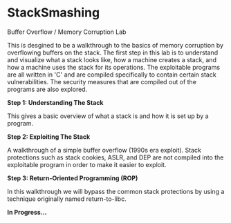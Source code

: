 StackSmashing
=============

Buffer Overflow / Memory Corruption Lab

This is desgined to be a walkthrough to the basics of memory corruption by overflowing buffers on the stack. The first step in this lab is to understand and visualize what a stack looks like, how a machine creates a stack, and how a machine uses the stack for its operations. The exploitable programs are all written in 'C' and are compiled specifically to contain certain stack vulnerabilities. The security measures that are compiled out of the programs are also explored.  

<b>Step 1: Understanding The Stack</b>

This gives a basic overview of what a stack is and how it is set up by a program.

<b>Step 2: Exploiting The Stack</b>

A walkthrough of a simple buffer overflow (1990s era exploit). Stack protections such as stack cookies, ASLR, and DEP are not compiled into the exploitable program in order to make it easier to exploit. 

<b>Step 3: Return-Oriented Programming (ROP) </b>

In this walkthrough we will bypass the common stack protections by using a technique originally named return-to-libc. 

<b>In Progress...</b>

